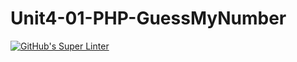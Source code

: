 # Unit4-01-PHP-GuessMyNumber
[![GitHub's Super Linter](https://github.com/ICS20-Programming-JulienL/Unit4-01-PHP-GuessMyNumber/workflows/GitHub's%20Super%20Linter/badge.svg)](https://github.com/<OWNER>/<REPOSITORY>/actions)
